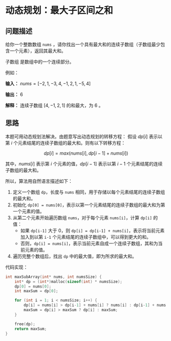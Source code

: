 # 动态规划：最大子区间之和

## 问题描述

给你一个整数数组 `nums` ，请你找出一个具有最大和的连续子数组（子数组最少包含一个元素），返回其最大和。

子数组 是数组中的一个连续部分。

例如：

**输入：** $nums = [-2,1,-3,4,-1,2,1,-5,4]$ 

**输出：** $6$ 

**解释：** 连续子数组 $[4,-1,2,1]$ 的和最大，为 $6$ 。

## 思路

本题可用动态规划法解决。由题意写出动态规划的转移方程：
假设 $dp[i]$ 表示以第 $i$ 个元素结尾的连续子数组的最大和。则有以下转移方程：

$$
dp[i] = max(nums[i], dp[i-1] + nums[i])
$$

其中，$nums[i]$ 表示第 $i$ 个元素的值，$dp[i-1]$ 表示以第 $i-1$ 个元素结尾的连续子数组的最大和。

所以，算法用自然语言描述如下：

1. 定义一个数组 `dp`，长度与 `nums` 相同，用于存储以每个元素结尾的连续子数组的最大和。
2. 初始化 `dp[0] = nums[0]`，表示以第一个元素结尾的连续子数组的最大和为第一个元素的值。
3. 从第二个元素开始遍历数组 `nums`，对于每个元素 `nums[i]`，计算 `dp[i]` 的值：
   - 如果 `dp[i-1]` 大于 0，则 `dp[i] = dp[i-1] + nums[i]`，表示将当前元素加入到以第 `i-1` 个元素结尾的连续子数组中，可以得到更大的和。
   - 否则，`dp[i] = nums[i]`，表示当前元素自成一个连续子数组，其和为当前元素的值。
4. 遍历完整个数组后，找出 `dp` 中的最大值，即为所求的最大和。

代码实现：

```c
int maxSubArray(int* nums, int numsSize) {
    int* dp = (int*)malloc(sizeof(int) * numsSize);
    dp[0] = nums[0];
    int maxSum = dp[0];

    for (int i = 1; i < numsSize; i++) {
        dp[i] = nums[i] > dp[i-1] + nums[i] ? nums[i] : dp[i-1] + nums[i];
        maxSum = dp[i] > maxSum ? dp[i] : maxSum;
    }

    free(dp);
    return maxSum;
}
```
